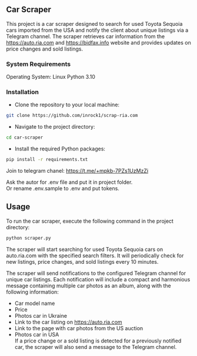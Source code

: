 ## Car Scraper
This project is a car scraper designed to search for used Toyota Sequoia 
cars imported from the USA and notify the client about unique listings 
via a Telegram channel. The scraper retrieves car information from the
https://auto.ria.com and https://bidfax.info website and provides updates on price changes and sold 
listings.

### System Requirements
Operating System: Linux
Python 3.10

### Installation
- Clone the repository to your local machine:
```bash
git clone https://github.com/inrock1/scrap-ria.com
```

- Navigate to the project directory:
```bash
cd car-scraper
```

- Install the required Python packages:
```bash
pip install -r requirements.txt
```

Join to telegram chanel: https://t.me/+mpkb-7PZs1UzMzZi

Ask the autor for .env file and put it in project folder.  
Or rename .env.sample to .env and put tokens.

## Usage
To run the car scraper, execute the following command in the project directory:

```bash
python scraper.py
```
The scraper will start searching for used Toyota Sequoia cars on auto.ria.com with the specified search filters. It will periodically check for new listings, price changes, and sold listings every 10 minutes.

The scraper will send notifications to the configured Telegram channel for unique car listings. Each notification will include a compact and harmonious message containing multiple car photos as an album, along with the following information:

- Car model name  
- Price  
- Photos car in Ukraine
- Link to the car listing on https://auto.ria.com  
- Link to the page with car photos from the US auction
- Photos car in USA  
If a price change or a sold listing is detected for a previously notified car, the scraper will also send a message to the Telegram channel.
